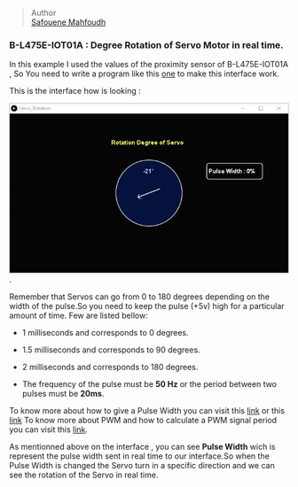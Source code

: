 > Author   
> [Safouene Mahfoudh](https://github.com/Safouene-Mahfoudh)


### B-L475E-IOT01A : Degree Rotation of Servo Motor in real time.  

In this example I used the values of the proximity sensor of B-L475E-IOT01A , So You need to write a program like this [one](https://github.com/Safouene-Mahfoudh/B-L475E-IOT01A/tree/main/Moving_The_Servo_Motor_Using_Your_Hand) to make this interface work.  

This is the interface how is looking :  

![Interface](https://github.com/Safouene-Mahfoudh/B-L475E-IOT01A/blob/main/Display_The_Rotation_Degree_of_Servo_in_Real_Time/interface.png).  

Remember that Servos can go from 0 to 180 degrees depending on the width of the pulse.So you need to keep the pulse (+5v) high for a particular amount of time. Few are listed bellow:

* 1 milliseconds and corresponds to 0 degrees.    
* 1.5 milliseconds and corresponds to 90 degrees.    
* 2 milliseconds and corresponds to 180 degrees.  

* The frequency of the pulse must be **50 Hz** or the period between two pulses must be **20ms**.  

To know more about how to give a Pulse Width you can visit this [link](https://github.com/Safouene-Mahfoudh/B-L475E-IOT01A/blob/main/Moving_The_Servo_Motor_Using_Your_Hand/Readme.md) or this [link](https://github.com/Safouene-Mahfoudh/B-L475E-IOT01A/blob/main/Moving_Servo_With_Accelerometer/Readme.md)
To know more about PWM and how to calculate a PWM signal period you can visit this [link](https://github.com/Safouene-Mahfoudh/STM32F429I/blob/main/Confguration_Of%20_PWM_With_Values_30_50_100/Readme.md).  

As mentionned above on the interface , you can see **Pulse Width** wich is represent the pulse width sent in real time to our interface.So when the Pulse Width is changed the Servo turn in a specific direction and we can see the rotation of the Servo in real time.  


